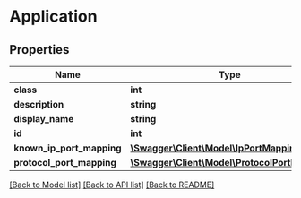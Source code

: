 # Application

## Properties
Name | Type | Description | Notes
------------ | ------------- | ------------- | -------------
**class** | **int** |  | 
**description** | **string** |  | 
**display_name** | **string** |  | 
**id** | **int** |  | 
**known_ip_port_mapping** | [**\Swagger\Client\Model\IpPortMapping**](IpPortMapping.md) |  | 
**protocol_port_mapping** | [**\Swagger\Client\Model\ProtocolPortMapping**](ProtocolPortMapping.md) |  | 

[[Back to Model list]](../README.md#documentation-for-models) [[Back to API list]](../README.md#documentation-for-api-endpoints) [[Back to README]](../README.md)


